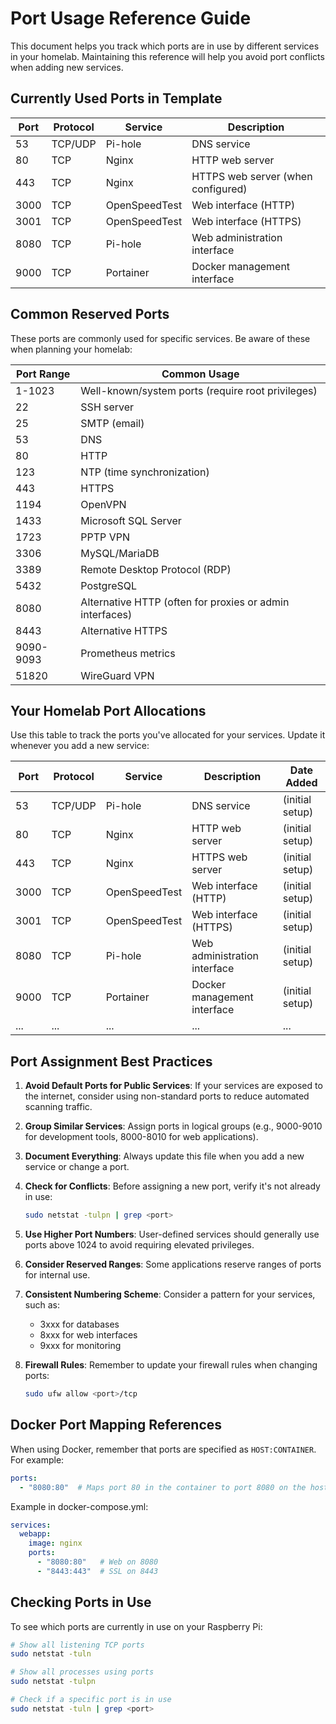 # Port Usage Reference Guide

This document helps you track which ports are in use by different services in your homelab. Maintaining this reference will help you avoid port conflicts when adding new services.

## Currently Used Ports in Template

| Port | Protocol | Service | Description |
|------|----------|---------|-------------|
| 53   | TCP/UDP  | Pi-hole | DNS service |
| 80   | TCP      | Nginx   | HTTP web server |
| 443  | TCP      | Nginx   | HTTPS web server (when configured) |
| 3000 | TCP      | OpenSpeedTest | Web interface (HTTP) |
| 3001 | TCP      | OpenSpeedTest | Web interface (HTTPS) |
| 8080 | TCP      | Pi-hole | Web administration interface |
| 9000 | TCP      | Portainer | Docker management interface |

## Common Reserved Ports

These ports are commonly used for specific services. Be aware of these when planning your homelab:

| Port Range | Common Usage |
|------------|--------------|
| 1-1023     | Well-known/system ports (require root privileges) |
| 22         | SSH server |
| 25         | SMTP (email) |
| 53         | DNS |
| 80         | HTTP |
| 123        | NTP (time synchronization) |
| 443        | HTTPS |
| 1194       | OpenVPN |
| 1433       | Microsoft SQL Server |
| 1723       | PPTP VPN |
| 3306       | MySQL/MariaDB |
| 3389       | Remote Desktop Protocol (RDP) |
| 5432       | PostgreSQL |
| 8080       | Alternative HTTP (often for proxies or admin interfaces) |
| 8443       | Alternative HTTPS |
| 9090-9093  | Prometheus metrics |
| 51820      | WireGuard VPN |

## Your Homelab Port Allocations

Use this table to track the ports you've allocated for your services. Update it whenever you add a new service:

| Port | Protocol | Service | Description | Date Added |
|------|----------|---------|-------------|------------|
| 53   | TCP/UDP  | Pi-hole | DNS service | (initial setup) |
| 80   | TCP      | Nginx   | HTTP web server | (initial setup) |
| 443  | TCP      | Nginx   | HTTPS web server | (initial setup) |
| 3000 | TCP      | OpenSpeedTest | Web interface (HTTP) | (initial setup) |
| 3001 | TCP      | OpenSpeedTest | Web interface (HTTPS) | (initial setup) |
| 8080 | TCP      | Pi-hole | Web administration interface | (initial setup) |
| 9000 | TCP      | Portainer | Docker management interface | (initial setup) |
| ...  | ...      | ...     | ... | ... |

## Port Assignment Best Practices

1. **Avoid Default Ports for Public Services**: If your services are exposed to the internet, consider using non-standard ports to reduce automated scanning traffic.

2. **Group Similar Services**: Assign ports in logical groups (e.g., 9000-9010 for development tools, 8000-8010 for web applications).

3. **Document Everything**: Always update this file when you add a new service or change a port.

4. **Check for Conflicts**: Before assigning a new port, verify it's not already in use:
   ```bash
   sudo netstat -tulpn | grep <port>
   ```

5. **Use Higher Port Numbers**: User-defined services should generally use ports above 1024 to avoid requiring elevated privileges.

6. **Consider Reserved Ranges**: Some applications reserve ranges of ports for internal use.

7. **Consistent Numbering Scheme**: Consider a pattern for your services, such as:
   - 3xxx for databases
   - 8xxx for web interfaces
   - 9xxx for monitoring

8. **Firewall Rules**: Remember to update your firewall rules when changing ports:
   ```bash
   sudo ufw allow <port>/tcp
   ```

## Docker Port Mapping References

When using Docker, remember that ports are specified as `HOST:CONTAINER`. For example:

```yaml
ports:
  - "8080:80"  # Maps port 80 in the container to port 8080 on the host
```

Example in docker-compose.yml:

```yaml
services:
  webapp:
    image: nginx
    ports:
      - "8080:80"   # Web on 8080
      - "8443:443"  # SSL on 8443
```

## Checking Ports in Use

To see which ports are currently in use on your Raspberry Pi:

```bash
# Show all listening TCP ports
sudo netstat -tuln

# Show all processes using ports
sudo netstat -tulpn

# Check if a specific port is in use
sudo netstat -tuln | grep <port>
```
